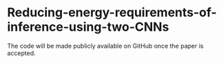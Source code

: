# Reducing-energy-requirements-of-inference-using-two-CNNs
The code will be made publicly available on GitHub once the paper is accepted.
